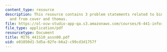 ```yaml
---
content_type: resource
description: This resource contains 3 problem statements related to binary detection
  and from cover and thomas.
file: https://ol-ocw-studio-app-qa.s3.amazonaws.com/courses/6-441-information-theory-spring-2010/e01050d15d5a02feb6a2c99cd3d1757f_MIT6_441S10_assn08.pdf
file_type: application/pdf
resourcetype: Document
title: MIT6_441S10_assn08.pdf
uid: e01050d1-5d5a-02fe-b6a2-c99cd3d1757f
---
```

